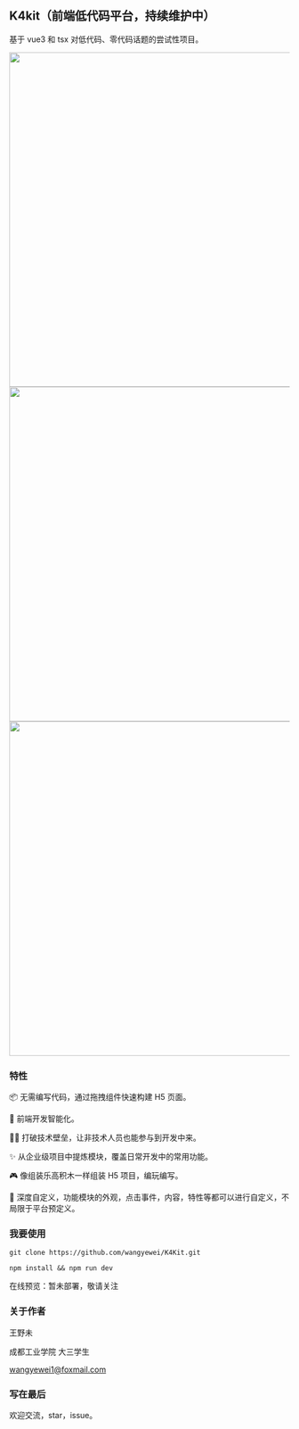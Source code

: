 <!--
 * @Author: YeWei Wang
 * @Date: 2022-01-04 16:00:28
 * @WeChat: Studio06k4
 * @Motto: 求知若渴，虚心若愚
 * @Description:
 * @LastEditTime: 2022-03-11 18:45:49
 * @Version: K4Kit | 智慧低代码平台
 * @FilePath: \k4kit\README.md
-->

## K4kit（前端低代码平台，持续维护中）

基于 vue3 和 tsx 对低代码、零代码话题的尝试性项目。

<img src="https://user-images.githubusercontent.com/49926816/157820089-92634e8d-5b49-41fd-b2de-be701fa33dad.png" width="600px" />

<img src="https://user-images.githubusercontent.com/49926816/157820129-801985a6-5927-4beb-b665-ffcf4dd0febd.png" width="600px" />

<img src="https://user-images.githubusercontent.com/49926816/157820227-1186aa5d-128f-4537-9914-70fbf6b977eb.png" width="600px" />

### 特性

📦 无需编写代码，通过拖拽组件快速构建 H5 页面。

🌟 前端开发智能化。

👩‍💻 打破技术壁垒，让非技术人员也能参与到开发中来。

✨ 从企业级项目中提炼模块，覆盖日常开发中的常用功能。

🎮 像组装乐高积木一样组装 H5 项目，编玩编写。

🌈 深度自定义，功能模块的外观，点击事件，内容，特性等都可以进行自定义，不局限于平台预定义。

### 我要使用

`git clone https://github.com/wangyewei/K4Kit.git`

`npm install && npm run dev`

在线预览：暂未部署，敬请关注

### 关于作者

王野未

成都工业学院 大三学生

wangyewei1@foxmail.com

### 写在最后

欢迎交流，star，issue。
